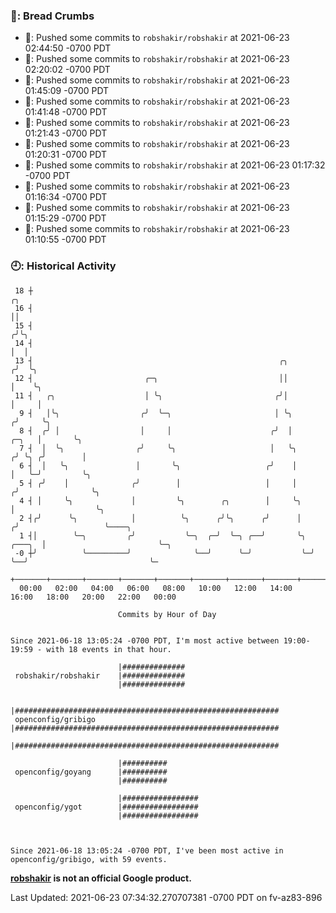 ### 🍞: Bread Crumbs

 * 🚢: Pushed some commits to `robshakir/robshakir` at 2021-06-23 02:44:50 -0700 PDT
 * 🚢: Pushed some commits to `robshakir/robshakir` at 2021-06-23 02:20:02 -0700 PDT
 * 🚢: Pushed some commits to `robshakir/robshakir` at 2021-06-23 01:45:09 -0700 PDT
 * 🚢: Pushed some commits to `robshakir/robshakir` at 2021-06-23 01:41:48 -0700 PDT
 * 🚢: Pushed some commits to `robshakir/robshakir` at 2021-06-23 01:21:43 -0700 PDT
 * 🚢: Pushed some commits to `robshakir/robshakir` at 2021-06-23 01:20:31 -0700 PDT
 * 🚢: Pushed some commits to `robshakir/robshakir` at 2021-06-23 01:17:32 -0700 PDT
 * 🚢: Pushed some commits to `robshakir/robshakir` at 2021-06-23 01:16:34 -0700 PDT
 * 🚢: Pushed some commits to `robshakir/robshakir` at 2021-06-23 01:15:29 -0700 PDT
 * 🚢: Pushed some commits to `robshakir/robshakir` at 2021-06-23 01:10:55 -0700 PDT

### 🕘: Historical Activity
```
 18 ┼                                                                                 ╭╮
 16 ┤                                                                                 ││
 15 ┤                                                                                ╭╯╰╮
 14 ┤                                                                                │  │
 13 ┤                                                       ╭╮                      ╭╯  ╰╮
 12 ┤                         ╭─╮                           ││                      │    ╰╮
 11 ┤   ╭╮                    │ ╰╮                         ╭╯│                      │     │
  9 ┤   │╰╮                  ╭╯  ╰─╮                       │ ╰╮                    ╭╯     ╰╮
  8 ┤  ╭╯ │                  │     │                      ╭╯  │              ╭─╮   │       ╰╮
  7 ┤  │  ╰╮                ╭╯     ╰╮                     │   ╰╮            ╭╯ ╰╮ ╭╯        │
  6 ┤  │   ╰╮               │       ╰╮                   ╭╯    │            │   ╰─╯         ╰╮
  5 ┤ ╭╯    │              ╭╯        │                   │     │           ╭╯                ╰╮
  4 ┤ │     ╰╮             │         ╰╮        ╭╮        │     ╰╮          │                  ╰╮
  2 ┤╭╯      ╰╮            │          ╰╮      ╭╯╰╮      ╭╯      │         ╭╯                   ╰────╮
  1 ┤│        ╰─╮         ╭╯           ╰─╮  ╭─╯  ╰─╮ ╭──╯       ╰╮ ╭───╮  │                         ╰─╮
 -0 ┼╯          ╰─────────╯              ╰──╯      ╰─╯           ╰─╯   ╰──╯                           ╰─
    +───────+───────+───────+───────+───────+───────+───────+───────+───────+───────+───────+───────+────
  00:00   02:00   04:00   06:00   08:00   10:00   12:00   14:00   16:00   18:00   20:00   22:00   00:00   

						Commits by Hour of Day


Since 2021-06-18 13:05:24 -0700 PDT, I'm most active between 19:00-19:59 - with 18 events in that hour.

```



```
                        |##############
 robshakir/robshakir    |##############
                        |##############

                        |###########################################################
 openconfig/gribigo     |###########################################################
                        |###########################################################

                        |##########
 openconfig/goyang      |##########
                        |##########

                        |#################
 openconfig/ygot        |#################
                        |#################



Since 2021-06-18 13:05:24 -0700 PDT, I've been most active in openconfig/gribigo, with 59 events.

```
**[robshakir](mailto:robjs@google.com) is not an official Google product.**


Last Updated: 2021-06-23 07:34:32.270707381 -0700 PDT on fv-az83-896
